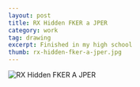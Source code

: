 ```yaml
---
layout: post
title: RX Hidden FKER a JPER
category: work
tag: drawing
excerpt: Finished in my high school
thumb: rx-hidden-fker-a-jper.jpg
---
```


<div class="txt">
  <p><img src="{{ site.file }}/work/rx-hidden-fker-a-jper.jpg" alt="RX Hidden FKER A JPER"></p>
</div>
